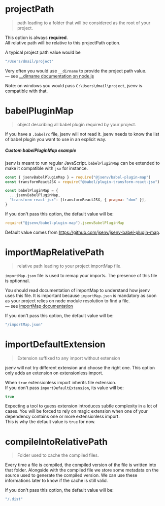 # projectPath

> path leading to a folder that will be considered as the root of your project.

This option is always **required**.<br />
All relative path will be relative to this projectPath option.

A typical project path value would be

```js
"/Users/dmail/project"
```

Very often you would use `__dirname` to provide the project path value.<br />
— see [\_\_dirname documentation on node.js](https://nodejs.org/docs/latest/api/modules.html#modules_dirname)

Note: on windows you would pass `C:\Users\dmail\project`, jsenv is compatible with that.<br/>

# babelPluginMap

> object describing all babel plugin required by your project.

If you have a `.babelrc` file, jsenv will not read it. jsenv needs to know the list of babel plugin you want to use in an explicit way.

##### Custom babelPluginMap example

jsenv is meant to run regular JavaScript. `babelPluginMap` can be extended to make it compatible with `jsx` for instance.

```js
const { jsenvBabelPluginMap } = require("@jsenv/babel-plugin-map")
const transformReactJSX = require("@babel/plugin-transform-react-jsx")

const babelPluginMap = {
  ...jsenvBabelPluginMap,
  "transform-react-jsx": [transformReactJSX, { pragma: "dom" }],
}
```

If you don't pass this option, the default value will be:

```js
require("@jsenv/babel-plugin-map").jsenvBabelPluginMap
```

Default value comes from https://github.com/jsenv/jsenv-babel-plugin-map.

# importMapRelativePath

> relative path leading to your project importMap file.

`importMap.json` file is used to remap your imports. The presence of this file is optionnal.<br />

You should read documentation of importMap to understand how jsenv uses this file. It is important because `importMap.json` is mandatory as soon as your project relies on node module resolution to find a file.<br />
— see [importMap documentation](../import-map/import-map.md)

If you don't pass this option, the default value will be:

```js
"/importMap.json"
```

# importDefaultExtension

> Extension suffixed to any import without extension

jsenv will not try different extension and choose the right one. This option only adds an extension on extensionless import.<br />

When `true` extensionless import inherits file extension.<br />
If you don't pass `importDefaultExtension`, its value will be:

```js
true
```

Expecting a tool to guess extension introduces subtle complexity in a lot of cases. You will be forced to rely on magic extension when one of your dependency contains one or more extensionless import.<br />
This is why the default value is `true` for now.

# compileIntoRelativePath

> Folder used to cache the compiled files.

Every time a file is compiled, the compiled version of the file is written into that folder. Alongside with the compiled file we store some metadata on the source used to generate the compiled version. We can use these informations later to know if the cache is still valid.

If you don't pass this option, the default value will be:

```js
"/.dist"
```
